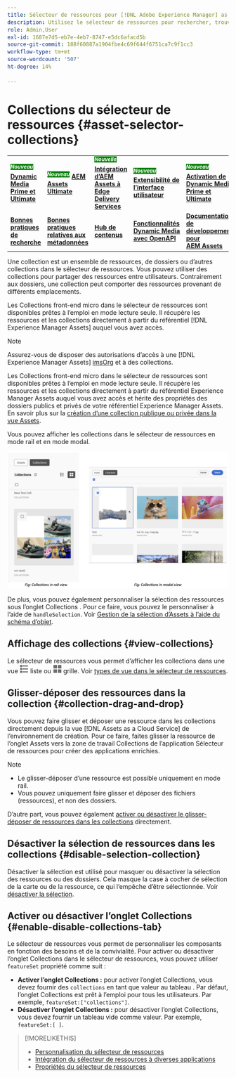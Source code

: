 ```yaml
---
title: Sélecteur de ressources pour [!DNL Adobe Experience Manager] as a [!DNL Cloud Service]
description: Utilisez le sélecteur de ressources pour rechercher, trouver et récupérer les métadonnées et les rendus des ressources dans votre application.
role: Admin,User
exl-id: 1687e7d5-eb7e-4eb7-8747-e5dc6afacd5b
source-git-commit: 188f60887a1904fbe4c69f644f6751ca7c9f1cc3
workflow-type: tm+mt
source-wordcount: '507'
ht-degree: 14%

---
```


# Collections du sélecteur de ressources {#asset-selector-collections}

<table>
    <tr>
        <td>
            <sup style= "background-color:#008000; color:#FFFFFF; font-weight:bold"><i>Nouveau</i></sup> <a href="/help/assets/dynamic-media/dm-prime-ultimate.md"><b>Dynamic Media Prime et Ultimate</b></a>
        </td>
        <td>
            <sup style= "background-color:#008000; color:#FFFFFF; font-weight:bold"><i>Nouveau</i></sup> <a href="/help/assets/assets-ultimate-overview.md"><b>AEM Assets Ultimate</b></a>
        </td>
        <td>
            <sup style= "background-color:#008000; color:#FFFFFF; font-weight:bold"><i>Nouvelle</i></sup> <a href="/help/assets/integrate-aem-assets-edge-delivery-services.md"><b>Intégration d’AEM Assets à Edge Delivery Services</b></a>
        </td>
        <td>
            <sup style= "background-color:#008000; color:#FFFFFF; font-weight:bold"><i>Nouveau</i></sup> <a href="/help/assets/aem-assets-view-ui-extensibility.md"><b>Extensibilité de l’interface utilisateur</b></a>
        </td>
          <td>
            <sup style= "background-color:#008000; color:#FFFFFF; font-weight:bold"><i>Nouveau</i></sup> <a href="/help/assets/dynamic-media/enable-dynamic-media-prime-and-ultimate.md"><b>Activation de Dynamic Media Prime et Ultimate</b></a>
        </td>
    </tr>
    <tr>
        <td>
            <a href="/help/assets/search-best-practices.md"><b>Bonnes pratiques de recherche</b></a>
        </td>
        <td>
            <a href="/help/assets/metadata-best-practices.md"><b>Bonnes pratiques relatives aux métadonnées</b></a>
        </td>
        <td>
            <a href="/help/assets/product-overview.md"><b>Hub de contenus</b></a>
        </td>
        <td>
            <a href="/help/assets/dynamic-media-open-apis-overview.md"><b>Fonctionnalités Dynamic Media avec OpenAPI</b></a>
        </td>
        <td>
            <a href="https://developer.adobe.com/experience-cloud/experience-manager-apis/"><b>Documentation de développement pour AEM Assets</b></a>
        </td>
    </tr>
</table>

Une collection est un ensemble de ressources, de dossiers ou d’autres collections dans le sélecteur de ressources. Vous pouvez utiliser des collections pour partager des ressources entre utilisateurs. Contrairement aux dossiers, une collection peut comporter des ressources provenant de différents emplacements.

Les Collections front-end micro dans le sélecteur de ressources sont disponibles prêtes à l’emploi en mode lecture seule. Il récupère les ressources et les collections directement à partir du référentiel [!DNL Experience Manager Assets] auquel vous avez accès.

>[!NOTE]
>
>Assurez-vous de disposer des autorisations d’accès à une [!DNL Experience Manager Assets] [imsOrg](/help/assets/asset-selector-properties.md) et à des collections.

Les Collections front-end micro dans le sélecteur de ressources sont disponibles prêtes à l’emploi en mode lecture seule. Il récupère les ressources et les collections directement à partir du référentiel Experience Manager Assets auquel vous avez accès et hérite des propriétés des dossiers publics et privés de votre référentiel Experience Manager Assets. En savoir plus sur la [création d’une collection publique ou privée dans la vue Assets](/help/assets/manage-collections-assets-view.md#create-collection).

Vous pouvez afficher les collections dans le sélecteur de ressources en mode rail et en mode modal.

![Collections en mode rail](assets/collections-rail-modal-view.png)

<!--
Additionally, you can [customize](/help/assets/asset-selector-customization.md) the `featureSet` property to enable or disable collections in Asset Selector. See [enable or disable Collections tab](#enable-disable-collections-tab).-->

De plus, vous pouvez également personnaliser la sélection des ressources sous l’onglet Collections . Pour ce faire, vous pouvez le personnaliser à l’aide de `handleSelection`. Voir [Gestion de la sélection d’Assets à l’aide du schéma d’objet](/help/assets/asset-selector-customization.md#handling-selection).

## Affichage des collections {#view-collections}

Le sélecteur de ressources vous permet d’afficher les collections dans une vue ![ liste](assets/do-not-localize/list-view.png) liste ou ![ grille](assets/do-not-localize/grid-view.png) grille. Voir [types de vue dans le sélecteur de ressources](overview-asset-selector.md#types-of-view).

## Glisser-déposer des ressources dans la collection {#collection-drag-and-drop}

Vous pouvez faire glisser et déposer une ressource dans les collections directement depuis la vue [!DNL Assets as a Cloud Service] de l’environnement de création. Pour ce faire, faites glisser la ressource de l’onglet Assets vers la zone de travail Collections de l’application Sélecteur de ressources pour créer des applications enrichies.

>[!NOTE]
>
>* Le glisser-déposer d’une ressource est possible uniquement en mode rail.
>* Vous pouvez uniquement faire glisser et déposer des fichiers (ressources), et non des dossiers.

D’autre part, vous pouvez également [activer ou désactiver le glisser-déposer de ressources dans les collections](asset-selector-customization.md#enable-disable-drag-and-drop) directement.

## Désactiver la sélection de ressources dans les collections {#disable-selection-collection}

Désactiver la sélection est utilisé pour masquer ou désactiver la sélection des ressources ou des dossiers. Cela masque la case à cocher de sélection de la carte ou de la ressource, ce qui l’empêche d’être sélectionnée. Voir [désactiver la sélection](/help/assets/asset-selector-customization.md#disable-selection).

## Activer ou désactiver l’onglet Collections {#enable-disable-collections-tab}

Le sélecteur de ressources vous permet de personnaliser les composants en fonction des besoins et de la convivialité. Pour activer ou désactiver l’onglet Collections dans le sélecteur de ressources, vous pouvez utiliser `featureSet` propriété comme suit :

* **Activer l’onglet Collections :** pour activer l’onglet Collections, vous devez fournir des `collections` en tant que valeur au tableau . Par défaut, l’onglet Collections est prêt à l’emploi pour tous les utilisateurs. Par exemple, `featureSet:["collections"]`.
* **Désactiver l’onglet Collections :** pour désactiver l’onglet Collections, vous devez fournir un tableau vide comme valeur. Par exemple, `featureSet:[ ]`.

>[!MORELIKETHIS]
>
>* [Personnalisation du sélecteur de ressources](/help/assets/asset-selector-customization.md)
>* [Intégration du sélecteur de ressources à diverses applications](/help/assets/integrate-asset-selector.md)
>* [Propriétés du sélecteur de ressources](/help/assets/asset-selector-properties.md)
